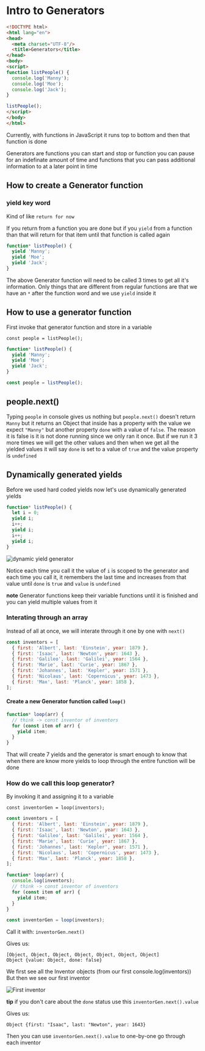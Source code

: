# Intro to Generators

```html
<!DOCTYPE html>
<html lang="en">
<head>
  <meta charset="UTF-8"/>
  <title>Generators</title>
</head>
<body>
<script>
function listPeople() {
  console.log('Manny');
  console.log('Moe');
  console.log('Jack');
}

listPeople();
</script>
</body>
</html>
```

Currently, with functions in JavaScript it runs top to bottom and then that function is done

Generators are functions you can start and stop or function you can pause for an indefinate amount of time and functions that you can pass additional information to at a later point in time

## How to create a Generator function

### yield key word
Kind of like `return for now`

If you return from a function you are done but if you `yield` from a function than that will return for that item until that function is called again

```js
function* listPeople() {
  yield 'Manny';
  yield 'Moe';
  yield 'Jack';
}
```

The above Generator function will need to be called 3 times to get all it's information. Only things that are different from regular functions are that we have an `*` after the function word and we use `yield` inside it

## How to use a generator function
First invoke that generator function and store in a variable

`const people = listPeople();`

```js
function* listPeople() {
  yield 'Manny';
  yield 'Moe';
  yield 'Jack';
}

const people = listPeople();
```

## people.next()

Typing `people` in console gives us nothing but `people.next()` doesn't return `Manny` but it returns an Object that inside has a property with the value we expect `"Manny"` but another property `done` with a value of `false`. The reason it is false is it is not done running since we only ran it once. But if we run it 3 more times we will get the other values and then when we get all the yielded values it will say `done` is set to a value of `true` and the value property is `undefined`

## Dynamically generated yields
Before we used hard coded yields now let's use dynamically generated yields

```js
function* listPeople() {
  let i = 0;
  yield i;
  i++;
  yield i;
  i++;
  yield i;
}
```

![dynamic yield generator](https://i.imgur.com/GwZwz8z.png)

Notice each time you call it the value of `i` is scoped to the generator and each time you call it, it remembers the last time and increases from that value until `done` is `true` and `value` is `undefined`

**note** Generator functions keep their variable functions until it is finished and you can yield multiple values from it

### Interating through an array
Instead of all at once, we will interate through it one by one with `next()`

```js
const inventors = [
  { first: 'Albert', last: 'Einstein', year: 1879 },
  { first: 'Isaac', last: 'Newton', year: 1643 },
  { first: 'Galileo', last: 'Galilei', year: 1564 },
  { first: 'Marie', last: 'Curie', year: 1867 },
  { first: 'Johannes', last: 'Kepler', year: 1571 },
  { first: 'Nicolaus', last: 'Copernicus', year: 1473 },
  { first: 'Max', last: 'Planck', year: 1858 },
];

```

#### Create a new Generator function called `loop()`

```js
function* loop(arr) {
  // think -> const inventor of inventors
  for (const item of arr) {
    yield item;
  }
}
```

That will create 7 yields and the generator is smart enough to know that when there are know more yields to loop through the entire function will be done

### How do we call this loop generator?
By invoking it and assigning it to a variable

`const inventorGen = loop(inventors);`

```js
const inventors = [
  { first: 'Albert', last: 'Einstein', year: 1879 },
  { first: 'Isaac', last: 'Newton', year: 1643 },
  { first: 'Galileo', last: 'Galilei', year: 1564 },
  { first: 'Marie', last: 'Curie', year: 1867 },
  { first: 'Johannes', last: 'Kepler', year: 1571 },
  { first: 'Nicolaus', last: 'Copernicus', year: 1473 },
  { first: 'Max', last: 'Planck', year: 1858 },
];

function* loop(arr) {
  console.log(inventors);
  // think -> const inventor of inventors
  for (const item of arr) {
    yield item;
  }
}

const inventorGen = loop(inventors);
```

Call it with: `inventorGen.next()`

Gives us:

```
[Object, Object, Object, Object, Object, Object, Object]
Object {value: Object, done: false}
```

We first see all the Inventor objects (from our first console.log(inventors))
But then we see our first inventor

![First inventor](https://i.imgur.com/hvYAhSC.png)

**tip** if you don't care about the `done` status use this `inventorGen.next().value`

Gives us:

`Object {first: "Isaac", last: "Newton", year: 1643}`

Then you can use `inventorGen.next().value` to one-by-one go through each inventor








